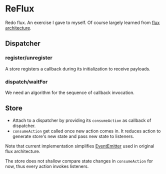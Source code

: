 # ReFlux

Redo flux. An exercise I gave to myself.
Of course largely learned from [flux architecture](https://github.com/facebook/flux).

## Dispatcher

### register/unregister

A store registers a callback during its initialization to receive payloads.

### dispatch/waitFor

We need an algorithm for the sequence of callback invocation.

## Store

- Attach to a dispatcher by providing its `consumeAction` as callback of dispatcher.
- `consumeAction` get called once new action comes in. It reduces action to generate store's new state and pass new state to listeners.

Note that current implementation simplifies [EventEmitter](https://github.com/facebook/emitter) used in original flux architecture.

The store does not shallow compare state changes in `consumeAction` for now, thus every action invokes listeners.
